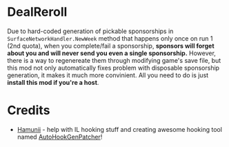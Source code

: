 # DealReroll
Due to hard-coded generation of pickable sponsorships in `SurfaceNetworkHandler.NewWeek` method that happens only once on run 1 (2nd quota), when you complete/fail a sponsorship, **sponsors will forget about you and will never send you even a single sponsorship.**
However, there is a way to regenereate them through modifying game's save file, but this mod not only automatically fixes problem with disposable sponsorship generation, it makes it much more convinient. All you need to do is just **install this mod if you're a host**.

# Credits
 - [Hamunii](https://github.com/Hamunii) - help with IL hooking stuff and creating awesome hooking tool named [AutoHookGenPatcher](https://thunderstore.io/c/content-warning/p/Hamunii/AutoHookGenPatcher/)!